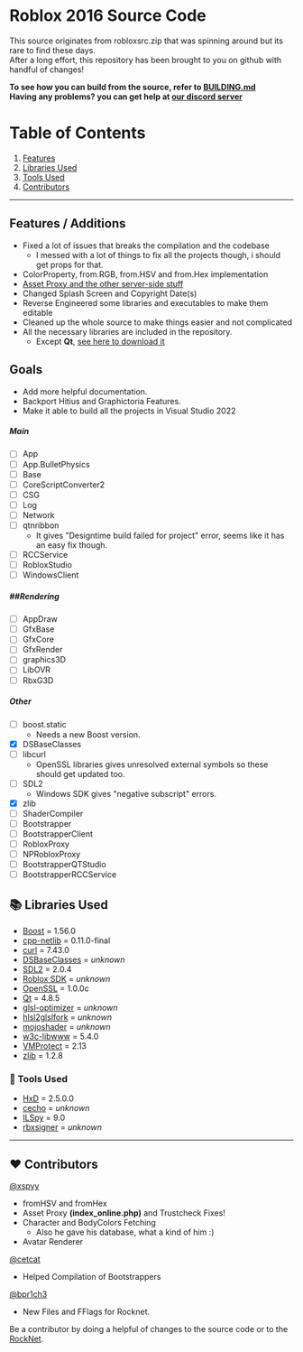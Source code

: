 # Roblox 2016 Source Code

This source originates from robloxsrc.zip that was spinning around but its rare to find these days.<br>
After a long effort, this repository has been brought to you on github with handful of changes!<br>

**To see how you can build from the source, refer to [BUILDING.md](/BUILDING.md)**<br>
**Having any problems? you can get help at [our discord server](https://www.discord.gg/rVrYHdrbsp)**<br>

# Table of Contents
1. [Features](#features--additions)
2. [Libraries Used](#-libraries-used)
3. [Tools Used](#-tools-used)
4. [Contributors](#%EF%B8%8F-contributors)

---

## Features / Additions
- Fixed a lot of issues that breaks the compilation and the codebase
  - I messed with a lot of things to fix all the projects though, i should get props for that.
- ColorProperty, from.RGB, from.HSV and from.Hex implementation
- [Asset Proxy and the other server-side stuff](https://www.github.com/P0L3NARUBA/rocknet-rblx)
- Changed Splash Screen and Copyright Date(s)
- Reverse Engineered some libraries and executables to make them editable
- Cleaned up the whole source to make things easier and not complicated
- All the necessary libraries are included in the repository.
   - Except **Qt**, [see here to download it](/BUILDING_CONTRIBS.md)

## Goals
- Add more helpful documentation.
- Backport Hitius and Graphictoria Features.
- Make it able to build all the projects in Visual Studio 2022
##### Main
  - [ ] App
  - [ ] App.BulletPhysics
  - [ ] Base
  - [ ] CoreScriptConverter2
  - [ ] CSG
  - [ ] Log
  - [ ] Network
  - [ ] qtnribbon
    - It gives "Designtime build failed for project" error, seems like it has an easy fix though.
  - [ ] RCCService
  - [ ] RobloxStudio
  - [ ] WindowsClient
##### ##Rendering
   - [ ] AppDraw
   - [ ] GfxBase
   - [ ] GfxCore
   - [ ] GfxRender
   - [ ] graphics3D
   - [ ] LibOVR
   - [ ] RbxG3D
##### Other
   - [ ] boost.static
     - Needs a new Boost version.
   - [x] DSBaseClasses
   - [ ] libcurl
	 - OpenSSL libraries gives unresolved external symbols so these should get updated too.
   - [ ] SDL2
     - Windows SDK gives "negative subscript" errors.
   - [x] zlib
   - [ ] ShaderCompiler
   - [ ] Bootstrapper
   - [ ] BootstrapperClient
   - [ ] RobloxProxy
   - [ ] NPRobloxProxy
   - [ ] BootstrapperQTStudio
   - [ ] BootstrapperRCCService

## 📚 Libraries Used
- [Boost](/Contribs/boost_1_56_0) = 1.56.0
- [cpp-netlib](/Contribs/cpp-netlib-0.11.0-final) = 0.11.0-final
- [curl](/Contribs/windows/x86/curl/curl-7.43.0) = 7.43.0
- [DSBaseClasses](/Contribs/DSBaseClasses) = *unknown*
- [SDL2](/Contribs/SDL2) = 2.0.4
- [Roblox SDK](/Contribs/SDK) = *unknown*
- [OpenSSL](/Contribs/openssl) = 1.0.0c
- [Qt](BUILDING_CONTRIBS.md) = 4.8.5
- [glsl-optimizer](/Rendering/ShaderCompiler/glsl-optimizer) = *unknown*
- [hlsl2glslfork](/Rendering/ShaderCompiler/hlsl2glslfork) = *unknown*
- [mojoshader](/Rendering/ShaderCompiler/mojoshader) = *unknown*
- [w3c-libwww](/Contribs/w3c-libwww-5.4.0) = 5.4.0
- [VMProtect](/Contribs/VMProtectWin_2.13) = 2.13
- [zlib](/Contribs/windows/x86/zlib/zlib-1.2.8) = 1.2.8

### 🔨 Tools Used
- [HxD](/Tools/HxD) = 2.5.0.0
- [cecho](/Tools/cecho) = *unknown*
- [ILSpy](/Tools/ILSpy) = 9.0
- [rbxsigner](/Tools/rbxsigner) = *unknown*

---

## ❤️ Contributors
[@xspyy](https://github.com/xspyy)
* fromHSV and fromHex
* Asset Proxy **(index_online.php)** and Trustcheck Fixes!
* Character and BodyColors Fetching
   * Also he gave his database, what a kind of him :)
* Avatar Renderer

[@cetcat](https://github.com/cetcat)
* Helped Compilation of Bootstrappers

[@bpr1ch3](https://github.com/bpr1ch3)
* New Files and FFlags for Rocknet.

Be a contributor by doing a helpful of changes to the source code or to the [RockNet](https://github.com/P0L3NARUBA/rocknet-rblx).